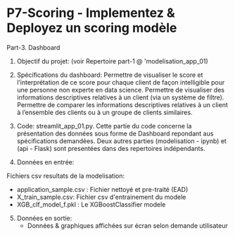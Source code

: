 # P7-Scoring - Implementez & Deployez un scoring modèle
Part-3. Dashboard

1. Objectif du projet: (voir Repertoire part-1 @ 'modelisation_app_01)

2. Spécifications du dashboard: Permettre de visualiser le score et l’interprétation de ce score pour chaque client de façon intelligible pour une personne non experte en data science. Permettre de visualiser des informations descriptives relatives à un client (via un système de filtre). Permettre de comparer les informations descriptives relatives à un client à l’ensemble des clients ou à un groupe de clients similaires.

3. Code: streamlit_app_01.py. Cette partie du code concerne la présentation des données sous forme de Dashboard repondant aus spécifications demandées. Deux autres parties (modelisation - ipynb) et (api - Flask) sont presentées dans des repertoires indépendants.

4. Données en entrée:

Fichiers csv resultats de la modelisation:
   - application_sample.csv : Fichier nettoyé et pre-traité (EAD) 
   - X_train_sample.csv: Fichier csv d'entrainement du modele 
   - XGB_clf_model_f.pkl : Le XGBoostClassifier modele

5. Données en sortie:
    - Données & graphiques affichées sur écran selon demande utilisateur

